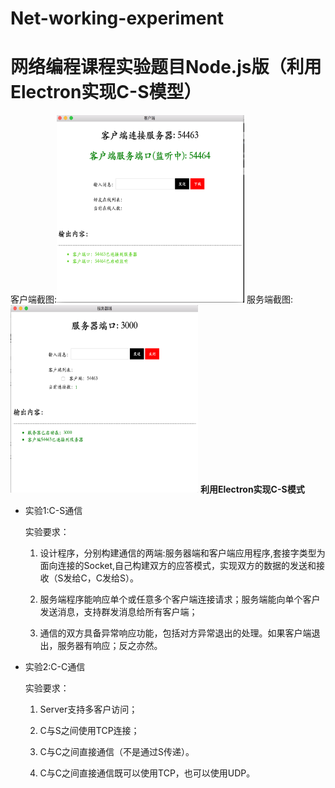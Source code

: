 # Net-working-experiment

<h1>网络编程课程实验题目Node.js版（利用Electron实现C-S模型）</h1>

客户端截图:<img width='300' height='300' src="https://github.com/NumberZ/Net-working-experiment/blob/master/images/client.png" />
服务端截图:<img  width='300' height='300' src="https://github.com/NumberZ/Net-working-experiment/blob/master/images/server.png" />
<strong>利用Electron实现C-S模式</strong>

* 实验1:C-S通信

  实验要求：
  
  1. 设计程序，分别构建通信的两端:服务器端和客户端应用程序,套接字类型为面向连接的Socket,自己构建双方的应答模式，实现双方的数据的发送和接收（S发给C，C发给S）。
  
  2. 服务端程序能响应单个或任意多个客户端连接请求；服务端能向单个客户发送消息，支持群发消息给所有客户端；
  
  3. 通信的双方具备异常响应功能，包括对方异常退出的处理。如果客户端退出，服务器有响应；反之亦然。
  
* 实验2:C-C通信

  实验要求：
    
  1. Server支持多客户访问；
  
  2. C与S之间使用TCP连接；
  
  3. C与C之间直接通信（不是通过S传递）。
  
  4. C与C之间直接通信既可以使用TCP，也可以使用UDP。
  
